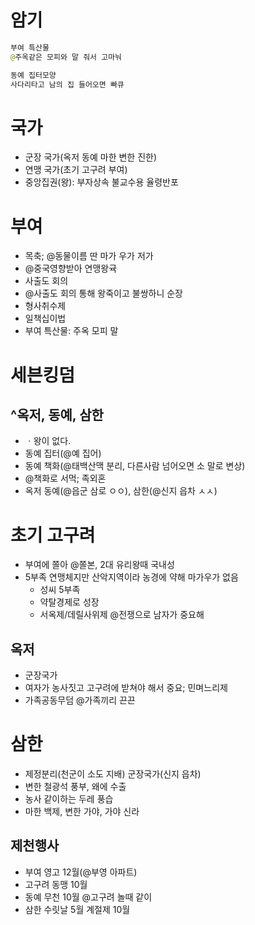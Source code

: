 # 암기
```java
부여 특산물
@주옥같은 모피와 말 줘서 고마눠

동예 집터모양
사다리타고 남의 집 들어오면 빠큐
```

# 국가
* 군장 국가(옥저 동예 마한 변한 진한)
* 연맹 국가(초기 고구려 부여) 
* 중앙집권(왕): 부자상속 불교수용 율령반포

# 부여
* 목축; @동물이름 딴 마가 우가 저가
* @중국영향받아 연맹왕귝
* 사출도 회의
* @사출도 회의 통해 왕죽이고 불쌍하니 순장
* 형사취수제
* 일책십이법
* 부여 특산물: 주옥 모피 말

# 세븐킹덤
## ^옥저, 동예, 삼한
 * ㆍ왕이 없다.
  * 동예 집터(@예 집어)
  * 동예 책화(@태백산맥 분리, 다른사람 넘어오면 소 말로 변상)
  * @책화로 서먹; 족외혼
* 옥저 동예(@읍군 삼로 ㅇㅇ), 삼한(@신지 읍차 ㅅㅅ)

# 초기 고구려
* 부여에 쫄아 @쫄본, 2대 유리왕때 국내성
* 5부족 연맹체지만 산악지역이라 농경에 약해 마가우가 없음
  * 성씨 5부족
  * 약탈경제로 성장
  * 서옥제/데릴사위제 @전쟁으로 남자가 중요해


## 옥저
* 군장국가
 * 여자가 농사짓고 고구려에 받쳐야 해서 중요; 민며느리제
 * 가족공동무덤 @가족끼리 끈끈


# 삼한
* 제정분리(천군이 소도 지배) 군장국가(신지 읍차)  
* 변한 철광석 풍부, 왜에 수출
* 농사 같이하는 두레 풍습
* 마한 백제, 변한 가야, 가야 신라


## 제천행사
* 부여 영고 12월(@부영 아파트)
* 고구려 동맹 10월
* 동예 무천 10월 @고구려 놀때 같이
* 삼한  수릿날 5월  계절제 10월
